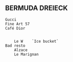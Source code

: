 
## BERMUDA DREIECK
    Gucci
    Fine Art 57
    Café Dior
    
    
        Le W    `Ice bucket`
    Bad resto
        Alzace
        Le Marignan
            

